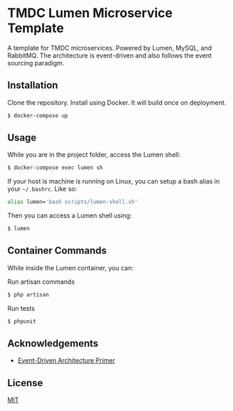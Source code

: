# TMDC Lumen Microservice Template

A template for TMDC microservices. Powered by Lumen, MySQL, and RabbitMQ. The architecture is event-driven and also follows the event sourcing paradigm.

## Installation

Clone the repository. Install using Docker. It will build once on deployment.

```bash
$ docker-compose up
```

## Usage

While you are in the project folder, access the Lumen shell:
```bash
$ docker-compose exec lumen sh
```

If your host is machine is running on Linux, you can setup a bash alias in your `~/.bashrc`. Like so:
```bash
alias lumen='bash scripts/lumen-shell.sh'
```

Then you can access a Lumen shell using:
```bash
$ lumen
```

## Container Commands
While inside the Lumen container, you can:

Run artisan commands
```bash
$ php artisan
```

Run tests

```bash
$ phpunit
```

## Acknowledgements

-   [Event-Driven Architecture Primer](https://www.youtube.com/watch?v=STKCRSUsyP0)

## License

[MIT](https://choosealicense.com/licenses/mit/)
